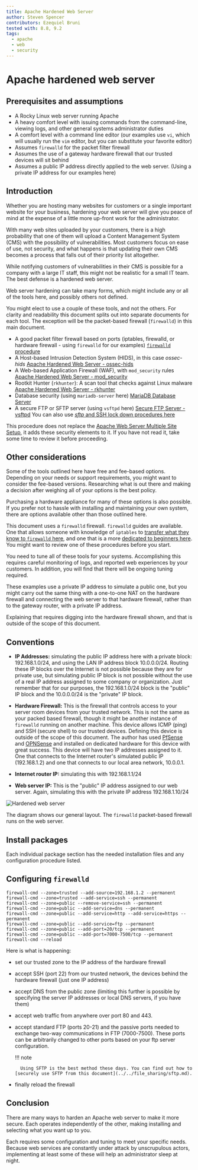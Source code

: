 ```yaml
---
title: Apache Hardened Web Server
author: Steven Spencer
contributors: Ezequiel Bruni
tested with: 8.8, 9.2
tags:
  - apache
  - web
  - security
---
```


# Apache hardened web server

## Prerequisites and assumptions

* A Rocky Linux web server running Apache
* A heavy comfort level with issuing commands from the command-line, viewing logs, and other general systems administrator duties
* A comfort level with a command line editor (our examples use `vi`, which will usually run the `vim` editor, but you can substitute your favorite editor)
* Assumes `firewalld` for the packet filter firewall
* Assumes the use of a gateway hardware firewall that our trusted devices will sit behind
* Assumes a public IP address directly applied to the web server. (Using a private IP address for our examples here)

## Introduction

Whether you are hosting many websites for customers or a single important website for your business, hardening your web server will give you peace of mind at the expense of a little more up-front work for the administrator.

With many web sites uploaded by your customers, there is a high probability that one of them will upload a Content Management System (CMS) with the possibility of vulnerabilities. Most customers focus on ease of use, not security, and what happens is that updating their own CMS becomes a process that falls out of their priority list altogether.


While notifying customers of vulnerabilities in their CMS is possible for a company with a large IT staff, this might not be realistic for a small IT team. The best defense is a hardened web server.

Web server hardening can take many forms, which might include any or all of the tools here, and possibly others not defined.

You might elect to use a couple of these tools, and not the others. For clarity and readability this document splits out into separate documents for each tool. The exception will be the packet-based firewall (`firewalld`) in this main document.

* A good packet filter firewall based on ports (iptables, firewalld, or hardware firewall - using `firewalld` for our examples) [`firewalld` procedure](#iptablesstart)
* A Host-based Intrusion Detection System (HIDS), in this case _ossec-hids_ [Apache Hardened Web Server - ossec-hids](ossec-hids.md)
* A Web-based Application Firewall (WAF), with `mod_security` rules [Apache Hardened Web Server - mod_security](modsecurity.md)
* Rootkit Hunter (`rkhunter`): A scan tool that checks against Linux malware [Apache Hardened Web Server - rkhunter](rkhunter.md)
* Database security (using `mariadb-server` here) [MariaDB Database Server](../../database/database_mariadb-server.md)
* A secure FTP or SFTP server (using `vsftpd` here) [Secure FTP Server - vsftpd](../../file_sharing/secure_ftp_server_vsftpd.md) You can also use [_sftp_ and SSH lock down procedures here](../../file_sharing/sftp.md)

This procedure does not replace the [Apache Web Server Multiple Site Setup](../apache-sites-enabled.md), it adds these security elements to it. If you have not read it, take some time to review it before proceeding.

## Other considerations

Some of the tools outlined here have free and fee-based options. Depending on your needs or support requirements, you might want to consider the fee-based versions. Researching what is out there and making a decision after weighing all of your options is the best policy.

Purchasing a hardware appliance for many of these options is also possible. If you prefer not to hassle with installing and maintaining your own system, there are options available other than those outlined here.

This document uses a `firewalld` firewall. `firewalld` guides are available. One that allows someone with knowledge of `iptables` to [transfer what they know to `firewalld` here](../../security/firewalld.md), and one that is a more [dedicated to beginners here](../../security/firewalld-beginners.md). You might want to review one of these procedures before you start.

You need to tune all of these tools for your systems. Accomplishing this requires careful monitoring of logs, and reported web experiences by your customers. In addition, you will find that there will be ongoing tuning required.

These examples use a private IP address to simulate a public one, but you might carry out the same thing with a one-to-one NAT on the hardware firewall and connecting the web server to that hardware firewall, rather than to the gateway router, with a private IP address.

Explaining that requires digging into the hardware firewall shown, and that is outside of the scope of this document.

## Conventions

* **IP Addresses:** simulating the public IP address here with a private block: 192.168.1.0/24, and using the LAN IP address block 10.0.0.0/24. Routing these IP blocks over the Internet is not possible because they are for private use, but simulating public IP block is not possible without the use of a real IP address assigned to some company or organization. Just remember that for our purposes, the 192.168.1.0/24 block is the "public" IP block and the 10.0.0.0/24 is the "private" IP block.

* **Hardware Firewall:** This is the firewall that controls access to your server room devices from your trusted network. This is not the same as your packed based firewall, though it might be another instance of `firewalld` running on another machine. This device allows ICMP (ping) and SSH (secure shell) to our trusted devices. Defining this device is outside of the scope of this document. The author has used [PfSense](https://www.pfsense.org/) and [OPNSense](https://opnsense.org/) and installed on dedicated hardware for this device with great success. This device will have two IP addresses assigned to it. One that connects to the Internet router's simulated public IP (192.168.1.2) and one that connects to our local area network, 10.0.0.1.
* **Internet router IP:** simulating this with 192.168.1.1/24
* **Web server IP:** This is the "public" IP address assigned to our web server. Again, simulating this with the private IP address 192.168.1.10/24

![Hardened web server](images/hardened_webserver_figure1.jpeg)

The diagram shows our general layout. The `firewalld` packet-based firewall runs on the web server.

## Install packages

Each individual package section has the needed installation files and any configuration procedure listed.

## <a name="iptablesstart"></a>Configuring `firewalld` 

```
firewall-cmd --zone=trusted --add-source=192.168.1.2 --permanent
firewall-cmd --zone=trusted --add-service=ssh --permanent
firewall-cmd --zone=public --remove-service=ssh --permanent
firewall-cmd --zone=public --add-service=dns --permanent
firewall-cmd --zone=public --add-service=http --add-service=https --permanent
firewall-cmd --zone=public --add-service=ftp --permanent
firewall-cmd --zone=public --add-port=20/tcp --permanent
firewall-cmd --zone=public --add-port=7000-7500/tcp --permanent
firewall-cmd --reload
```
Here is what is happening:

* set our trusted zone to the IP address of the hardware firewall 
* accept SSH (port 22) from our trusted network, the devices behind the hardware firewall (just one IP address)
* accept DNS from the public zone (limiting this further is possible by specifying the server IP addresses or local DNS servers, if you have them)
* accept web traffic from anywhere over port 80 and 443.
* accept standard FTP (ports 20-21) and the passive ports needed to exchange two-way communications in FTP (7000-7500). These ports can be arbitrarily changed to other ports based on your ftp server configuration.
    
    !!! note

        Using SFTP is the best method these days. You can find out how to [securely use SFTP from this document](../../file_sharing/sftp.md).

* finally reload the firewall

## Conclusion

There are many ways to harden an Apache web server to make it more secure. Each operates independently of the other, making installing and selecting what you want up to you.

Each requires some configuration and tuning to meet your specific needs. Because web services are constantly under attack by unscrupulous actors, implementing at least some of these will help an administrator sleep at night.
